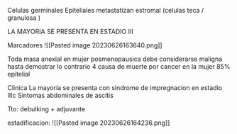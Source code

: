 Celulas germinales
Epiteliales
metastatizan
estromal (celulas teca / granulosa )

LA MAYORIA SE PRESENTA EN ESTADIO III

Marcadores
![[Pasted image 20230626163640.png]]

Toda masa anexial en mujer posmenopausica debe considerarse maligna hasta demostrar lo contrario
4 causa de muerte por cancer en la mujer
85% epitelial

Clinica
La mayoria se presenta con sindrome de impregnacion en estadio IIIc
Sintomas abdominales de ascitis

Tto: debulking + adjuvante

estadificacion:
![[Pasted image 20230626164236.png]]